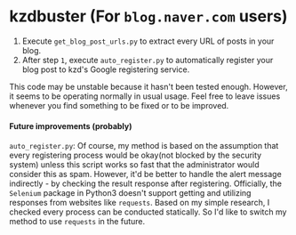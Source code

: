 # kzdbuster (For `blog.naver.com` users)

1. Execute `get_blog_post_urls.py` to extract every URL of posts in your blog.
2. After step `1`, execute `auto_register.py` to automatically register your blog post to kzd's Google registering service.

This code may be unstable because it hasn't been tested enough. However, it seems to be operating normally in usual usage. Feel free to leave issues whenever you find something to be fixed or to be improved.


#### Future improvements (probably)
`auto_register.py`: Of course, my method is based on the assumption that every registering process would be okay(not blocked by the security system) unless this script works so fast that the administrator would consider this as spam. However, it'd be better to handle the alert message indirectly - by checking the result response after registering. Officially, the `Selenium` package in Python3 doesn't support getting and utilizing responses from websites like `requests`. Based on my simple research, I checked every process can be conducted statically. So I'd like to switch my method to use `requests` in the future.
